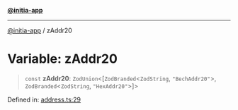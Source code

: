[**@initia-app**](../types.md)

***

[@initia-app](../types.md) / zAddr20

# Variable: zAddr20

> `const` **zAddr20**: `ZodUnion`\<\[`ZodBranded`\<`ZodString`, `"BechAddr20"`\>, `ZodBranded`\<`ZodString`, `"HexAddr20"`\>\]\>

Defined in: [address.ts:29](https://github.com/hanwong/app-v2/blob/81e68e88090ddc2ab26b9b4b48b4c48725303c75/app/types/address.ts#L29)
